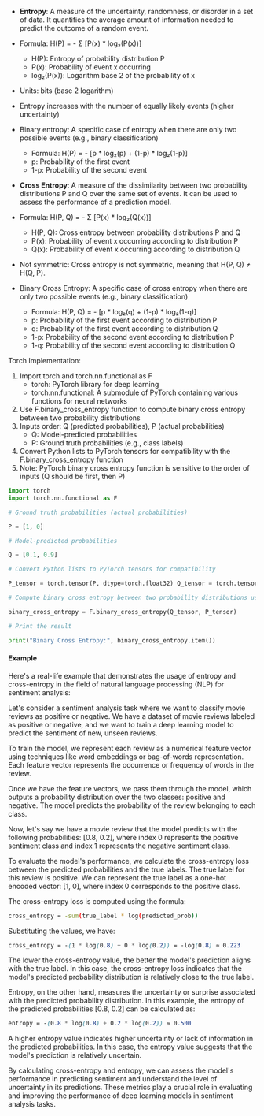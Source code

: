 
- **Entropy**: A measure of the uncertainty, randomness, or disorder in a set of data. It quantifies the average amount of information needed to predict the outcome of a random event.
- Formula: H(P) = - Σ [P(x) * log₂(P(x))]
  - H(P): Entropy of probability distribution P
  - P(x): Probability of event x occurring
  - log₂(P(x)): Logarithm base 2 of the probability of x
- Units: bits (base 2 logarithm)
- Entropy increases with the number of equally likely events (higher uncertainty)
- Binary entropy: A specific case of entropy when there are only two possible events (e.g., binary classification)
  - Formula: H(P) = - [p * log₂(p) + (1-p) * log₂(1-p)]
  - p: Probability of the first event
  - 1-p: Probability of the second event

- **Cross Entropy**: A measure of the dissimilarity between two probability distributions P and Q over the same set of events. It can be used to assess the performance of a prediction model.
- Formula: H(P, Q) = - Σ [P(x) * log₂(Q(x))]
  - H(P, Q): Cross entropy between probability distributions P and Q
  - P(x): Probability of event x occurring according to distribution P
  - Q(x): Probability of event x occurring according to distribution Q
- Not symmetric: Cross entropy is not symmetric, meaning that H(P, Q) ≠ H(Q, P).
- Binary Cross Entropy: A specific case of cross entropy when there are only two possible events (e.g., binary classification)
  - Formula: H(P, Q) = - [p * log₂(q) + (1-p) * log₂(1-q)]
  - p: Probability of the first event according to distribution P
  - q: Probability of the first event according to distribution Q
  - 1-p: Probability of the second event according to distribution P
  - 1-q: Probability of the second event according to distribution Q

Torch Implementation:
1. Import torch and torch.nn.functional as F
   - torch: PyTorch library for deep learning
   - torch.nn.functional: A submodule of PyTorch containing various functions for neural networks
2. Use F.binary_cross_entropy function to compute binary cross entropy between two probability distributions
3. Inputs order: Q (predicted probabilities), P (actual probabilities)
   - Q: Model-predicted probabilities
   - P: Ground truth probabilities (e.g., class labels)
4. Convert Python lists to PyTorch tensors for compatibility with the F.binary_cross_entropy function
5. Note: PyTorch binary cross entropy function is sensitive to the order of inputs (Q should be first, then P)
```python 
import torch 
import torch.nn.functional as F

# Ground truth probabilities (actual probabilities)

P = [1, 0]

# Model-predicted probabilities

Q = [0.1, 0.9]

# Convert Python lists to PyTorch tensors for compatibility

P_tensor = torch.tensor(P, dtype=torch.float32) Q_tensor = torch.tensor(Q, dtype=torch.float32)

# Compute binary cross entropy between two probability distributions using Torch

binary_cross_entropy = F.binary_cross_entropy(Q_tensor, P_tensor)

# Print the result

print("Binary Cross Entropy:", binary_cross_entropy.item()) 
```

#### Example 
Here's a real-life example that demonstrates the usage of entropy and cross-entropy in the field of natural language processing (NLP) for sentiment analysis:

Let's consider a sentiment analysis task where we want to classify movie reviews as positive or negative. We have a dataset of movie reviews labeled as positive or negative, and we want to train a deep learning model to predict the sentiment of new, unseen reviews.

To train the model, we represent each review as a numerical feature vector using techniques like word embeddings or bag-of-words representation. Each feature vector represents the occurrence or frequency of words in the review.

Once we have the feature vectors, we pass them through the model, which outputs a probability distribution over the two classes: positive and negative. The model predicts the probability of the review belonging to each class.

Now, let's say we have a movie review that the model predicts with the following probabilities: [0.8, 0.2], where index 0 represents the positive sentiment class and index 1 represents the negative sentiment class.

To evaluate the model's performance, we calculate the cross-entropy loss between the predicted probabilities and the true labels. The true label for this review is positive. We can represent the true label as a one-hot encoded vector: [1, 0], where index 0 corresponds to the positive class.

The cross-entropy loss is computed using the formula:

```bash
cross_entropy = -sum(true_label * log(predicted_prob))
```


Substituting the values, we have:

```scss
cross_entropy = -(1 * log(0.8) + 0 * log(0.2)) = -log(0.8) ≈ 0.223
```

The lower the cross-entropy value, the better the model's prediction aligns with the true label. In this case, the cross-entropy loss indicates that the model's predicted probability distribution is relatively close to the true label.

Entropy, on the other hand, measures the uncertainty or surprise associated with the predicted probability distribution. In this example, the entropy of the predicted probabilities [0.8, 0.2] can be calculated as:

```scss
entropy = -(0.8 * log(0.8) + 0.2 * log(0.2)) ≈ 0.500
```

A higher entropy value indicates higher uncertainty or lack of information in the predicted probabilities. In this case, the entropy value suggests that the model's prediction is relatively uncertain.

By calculating cross-entropy and entropy, we can assess the model's performance in predicting sentiment and understand the level of uncertainty in its predictions. These metrics play a crucial role in evaluating and improving the performance of deep learning models in sentiment analysis tasks.
